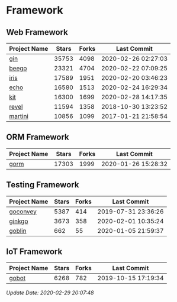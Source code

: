 # Framework

## Web Framework

| Project Name | Stars | Forks | Last Commit |
| ------------ | ----- | ----- | ----------- |
| [gin](https://github.com/gin-gonic/gin) | 35753 | 4098 | 2020-02-26 02:27:03 |
| [beego](https://github.com/astaxie/beego) | 23321 | 4704 | 2020-02-22 07:09:25 |
| [iris](https://github.com/kataras/iris) | 17589 | 1951 | 2020-02-20 03:46:23 |
| [echo](https://github.com/labstack/echo) | 16580 | 1513 | 2020-02-24 16:29:34 |
| [kit](https://github.com/go-kit/kit) | 16300 | 1699 | 2020-02-28 14:17:35 |
| [revel](https://github.com/revel/revel) | 11594 | 1358 | 2018-10-30 13:23:52 |
| [martini](https://github.com/go-martini/martini) | 10856 | 1099 | 2017-01-21 21:58:54 |

## ORM Framework

| Project Name | Stars | Forks | Last Commit |
| ------------ | ----- | ----- | ----------- |
| [gorm](https://github.com/jinzhu/gorm) | 17303 | 1999 | 2020-01-26 15:28:32 |

## Testing Framework

| Project Name | Stars | Forks | Last Commit |
| ------------ | ----- | ----- | ----------- |
| [goconvey](https://github.com/smartystreets/goconvey) | 5387 | 414 | 2019-07-31 23:36:26 |
| [ginkgo](https://github.com/onsi/ginkgo) | 3673 | 358 | 2020-02-01 10:35:24 |
| [goblin](https://github.com/franela/goblin) | 662 | 55 | 2020-01-05 21:59:37 |

## IoT Framework

| Project Name | Stars | Forks | Last Commit |
| ------------ | ----- | ----- | ----------- |
| [gobot](https://github.com/hybridgroup/gobot) | 6268 | 782 | 2019-10-15 17:19:34 |

*Update Date: 2020-02-29 20:07:48*
